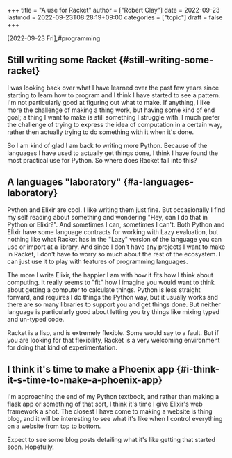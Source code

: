 +++
title = "A use for Racket"
author = ["Robert Clay"]
date = 2022-09-23
lastmod = 2022-09-23T08:28:19+09:00
categories = ["topic"]
draft = false
+++

<span class="timestamp-wrapper"><span class="timestamp">[2022-09-23 Fri]</span></span>,#programming


## Still writing some Racket {#still-writing-some-racket}

I was looking back over what I have learned over the past few years since
starting to learn how to program and I think I have started to see a pattern.
I'm not particularly good at figuring out what to make. If anything, I like more
the challenge of making a thing work, but having some kind of end goal; a thing
I want to make is still something I struggle with. I much prefer the challenge
of trying to express the idea of computation in a certain way, rather then
actually trying to do something with it when it's done.

So I am kind of glad I am back to writing more Python. Because of the languages
I have used to actually get things done, I think I have found the most practical
use for Python. So where does Racket fall into this?


## A languages "laboratory" {#a-languages-laboratory}

Python and Elixir are cool. I like writing them just fine. But occasionally I
find my self reading about something and wondering "Hey, can I do that in Python
or Elixir?". And sometimes I can, sometimes I can't. Both Python and Elixir have
some language contracts for working with Lazy evaluation, but nothing like what
Racket has in the "Lazy" version of the language you can use or import at a
library. And since I don't have any projects I want to make in Racket, I don't
have to worry so much about the rest of the ecosystem. I can just use it to play
with features of programming languages.

The more I write Elixir, the happier I am with how it fits how I think about
computing. It really seems to "fit" how I imagine you would want to think about
getting a computer to calculate things. Python is less straight forward, and
requires I do things the Python way, but it usually works and there are so many
libraries to support you and get things done. But neither language is
particularly good about letting you try things like mixing typed and un-typed
code.

Racket is a lisp, and is extremely flexible. Some would say to a fault. But if
you are looking for that flexibility, Racket is a very welcoming environment for
doing that kind of experimentation.


## I think it's time to make a Phoenix app {#i-think-it-s-time-to-make-a-phoenix-app}

I'm approaching the end of my Python textbook, and rather than making a flask
app or something of that sort, I think it's time I give Elixir's web framework a
shot. The closest I have come to making a website is thing blog, and it will be
interesting to see what it's like when I control everything on a website from
top to bottom.

Expect to see some blog posts detailing what it's like getting that started
soon. Hopefully.
